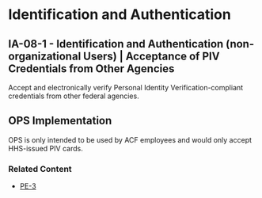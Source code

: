 # Identification and Authentication
## IA-08-1 - Identification and Authentication (non-organizational Users) | Acceptance of PIV Credentials from Other Agencies

Accept and electronically verify Personal Identity Verification-compliant credentials from other federal agencies.

## OPS Implementation

OPS is only intended to be used by ACF employees and would only accept HHS-issued PIV cards.

### Related Content

* [PE-3](../pe-3/index.md)
